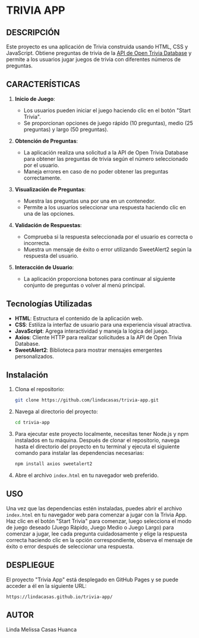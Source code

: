 # TRIVIA APP

## DESCRIPCIÓN

Este proyecto es una aplicación de Trivia construida usando HTML, CSS y JavaScript. Obtiene preguntas de trivia de la [API de Open Trivia Database](https://opentdb.com/) y permite a los usuarios jugar juegos de trivia con diferentes números de preguntas.

## CARACTERÍSTICAS

1. **Inicio de Juego**:
   - Los usuarios pueden iniciar el juego haciendo clic en el botón "Start Trivia".
   - Se proporcionan opciones de juego rápido (10 preguntas), medio (25 preguntas) y largo (50 preguntas).

2. **Obtención de Preguntas**:
   - La aplicación realiza una solicitud a la API de Open Trivia Database para obtener las preguntas de trivia según el número seleccionado por el usuario.
   - Maneja errores en caso de no poder obtener las preguntas correctamente.

3. **Visualización de Preguntas**:
   - Muestra las preguntas una por una en un contenedor.
   - Permite a los usuarios seleccionar una respuesta haciendo clic en una de las opciones.

4. **Validación de Respuestas**:
   - Comprueba si la respuesta seleccionada por el usuario es correcta o incorrecta.
   - Muestra un mensaje de éxito o error utilizando SweetAlert2 según la respuesta del usuario.

5. **Interacción de Usuario**:
   - La aplicación proporciona botones para continuar al siguiente conjunto de preguntas o volver al menú principal.

## Tecnologías Utilizadas

- **HTML**: Estructura el contenido de la aplicación web.
- **CSS**: Estiliza la interfaz de usuario para una experiencia visual atractiva.
- **JavaScript**: Agrega interactividad y maneja la lógica del juego.
- **Axios**: Cliente HTTP para realizar solicitudes a la API de Open Trivia Database.
- **SweetAlert2**: Biblioteca para mostrar mensajes emergentes personalizados.

## Instalación

1. Clona el repositorio:

   ```bash
   git clone https://github.com/lindacasas/trivia-app.git
   ```

2. Navega al directorio del proyecto:

   ```bash
   cd trivia-app
   ```

3. Para ejecutar este proyecto localmente, necesitas tener Node.js y npm instalados en tu máquina. Después de clonar el repositorio, navega hasta el directorio del proyecto en tu terminal y ejecuta el siguiente comando para instalar las dependencias necesarias:

    ```bash
    npm install axios sweetalert2
    ```
4. Abre el archivo `index.html` en tu navegador web preferido.

## USO

Una vez que las dependencias estén instaladas, puedes abrir el archivo `index.html` en tu navegador web para comenzar a jugar con la Trivia App. Haz clic en el botón "Start Trivia" para comenzar, luego selecciona el modo de juego deseado (Juego Rápido, Juego Medio o Juego Largo) para comenzar a jugar, lee cada pregunta cuidadosamente y elige la respuesta correcta haciendo clic en la opción correspondiente, observa el mensaje de éxito o error después de seleccionar una respuesta.

## DESPLIEGUE

El proyecto "Trivia App" está desplegado en GitHub Pages y se puede acceder a él en la siguiente URL:

```
https://lindacasas.github.io/trivia-app/
```

## AUTOR

Linda Melissa Casas Huanca
